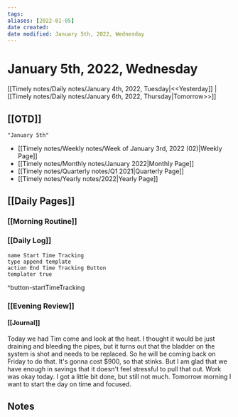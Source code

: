 ```yaml
---
tags:
aliases: [2022-01-05]
date created:
date modified: January 5th, 2022, Wednesday
---
```


# January 5th, 2022, Wednesday

[[Timely notes/Daily notes/January 4th, 2022, Tuesday|<<Yesterday]] | [[Timely notes/Daily notes/January 6th, 2022, Thursday|Tomorrow>>]]

## [[OTD]]

```query
"January 5th"
```
- [[Timely notes/Weekly notes/Week of January 3rd, 2022 (02)|Weekly Page]]
- [[Timely notes/Monthly notes/January 2022|Monthly Page]]
- [[Timely notes/Quarterly notes/Q1 2021|Quarterly Page]]
- [[Timely notes/Yearly notes/2022|Yearly Page]]

## [[Daily Pages]]

### [[Morning Routine]]

### [[Daily Log]]

```button
name Start Time Tracking
type append template
action End Time Tracking Button
templater true
```
^button-startTimeTracking

### [[Evening Review]]

#### [[Journal]]

Today we had Tim come and look at the heat. I thought it would be just draining and bleeding the pipes, but it turns out that the bladder on the system is shot and needs to be replaced. So he will be coming back on Friday to do that. It's gonna cost $900, so that stinks. But I am glad that we have enough in savings that it doesn't feel stressful to pull that out. Work was okay today. I got a little bit done, but still not much. Tomorrow morning I want to start the day on time and focused.

## Notes
